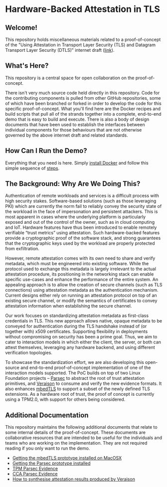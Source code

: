 # Hardware-Backed Attestation in TLS

## Welcome!

This repository holds miscellaneous materials related to a proof-of-concept of the "Using
Attestation in Transport Layer Security (TLS) and Datagram Transport Layer Security (DTLS)" internet
draft ([link](https://datatracker.ietf.org/doc/draft-fossati-tls-attestation/)).

## What's Here?

This repository is a central space for open collaboration on the proof-of-concept.

There isn't very much source code held directly in this repository. Code for the contributing
components is pulled from other GitHub repositories, some of which have been branched or forked in
order to develop the code for this specific proof-of-concept. What you'll find here are the Docker
recipes and build scripts that pull all of the strands together into a complete, end-to-end demo
that is easy to build and execute. There is also a body of design documents that have been used to
establish the interfaces between individual components for those behaviours that are not otherwise
governed by the above internet draft and related standards.

## How Can I Run the Demo?

Everything that you need is here. Simply [install Docker](https://docs.docker.com/get-docker/) and
follow this simple sequence of [steps](demo/README.md).

## The Background: Why Are We Doing This?

Authentication of remote workloads and services is a difficult process with high security stakes.
Software-based solutions (such as those leveraging PKI) which are currently the norm fail to
reliably convey the security state of the workload in the face of impersonation and persistent
attackers. This is most apparent in cases where the underlying platform is particularly exposed and
out of the control of the owner, such as in cloud computing and IoT. Hardware features have thus
been introduced to enable remotely verifiable “trust metrics” using attestation. Such
hardware-backed features provide a cryptographic proof of the software stack, and strong guarantees
that the cryptographic keys used by the workload are properly protected from exfiltration.

However, remote attestation comes with its own need to share and verify metadata, which must be
engineered into existing software. While the protocol used to exchange this metadata is largely
irrelevant to the actual attestation procedure, its positioning in the networking stack can enable
specific use-cases and enhance the performance of the entire system. An appealing approach is to
allow the creation of secure channels (such as TLS connections) using attestation metadata as the
authentication mechanism. Current designs either rely on running an attestation protocol on top of
an existing secure channel, or modify the semantics of certificates to convey attestation
information when establishing the secure channel.

Our work focuses on standardizing attestation metadata as first-class credentials in TLS. This new
approach allows native, opaque metadata to be conveyed for authentication during the TLS handshake
instead of (or together with) x509 certificates. Supporting flexibility in deployments without
compromising on security has been a prime goal. Thus, we aim to cater to interaction models in which
either the client, the server, or both can attest themselves, leveraging any hardware backend, and
using different verification topologies.

To showcase the standardization effort, we are also developing this open-source and end-to-end
proof-of-concept implementation of one of the interaction models supported. The PoC builds on top of
two Linux Foundation projects – [Parsec](https://parsec.community/) to abstract the root of trust
attestation primitives, and [Veraison](https://github.com/veraison) to consume and verify the new
evidence formats. It also enhances [mbedTLS](https://github.com/Mbed-TLS/mbedtls) to support a
subset of the newly defined TLS extensions. As a hardware root of trust, the proof of concept is
currently using a TPM2.0, with support for others being considered.

## Additional Documentation

This repository maintains the following additional documents that relate to some internal details of
the proof-of-concept. These documents are collaborative resources that are intended to be useful for
the individuals and teams who are working on the implementation. They are not required reading if
you only want to run the demo.

- [Getting the mbedTLS prototype installed on MacOSX](doc/mbedtls-build.md)
- [Getting the Parsec prototype installed](doc/parsec-build.md)
- [TPM Parsec Evidence](doc/parsec-evidence-tpm.md)
- [CCA Parsec Evidence](doc/parsec-evidence-cca.md)
- [How to synthesise attestation results produced by Veraison](doc/play-by-ear.md)
